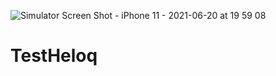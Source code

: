 ![Simulator Screen Shot - iPhone 11 - 2021-06-20 at 19 59 08](https://user-images.githubusercontent.com/33984902/124502827-d6705c00-dde1-11eb-9506-42c41c27ae4a.png)
# TestHeloq
